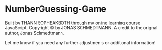 # NumberGuessing-Game
Built by THANN SOPHEAKBOTH through my online learning course JavaScript. Copyright © by JONAS SCHMEDTMANN. A credit to the orignal author, Jonas Schmedtmann.

Let me know if you need any further adjustments or additional information!
